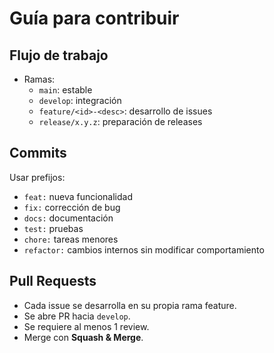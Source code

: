 # Guía para contribuir

## Flujo de trabajo
- Ramas:
  - `main`: estable
  - `develop`: integración
  - `feature/<id>-<desc>`: desarrollo de issues
  - `release/x.y.z`: preparación de releases

## Commits
Usar prefijos:
- `feat:` nueva funcionalidad
- `fix:` corrección de bug
- `docs:` documentación
- `test:` pruebas
- `chore:` tareas menores
- `refactor:` cambios internos sin modificar comportamiento

## Pull Requests
- Cada issue se desarrolla en su propia rama feature.
- Se abre PR hacia `develop`.
- Se requiere al menos 1 review.
- Merge con **Squash & Merge**.
